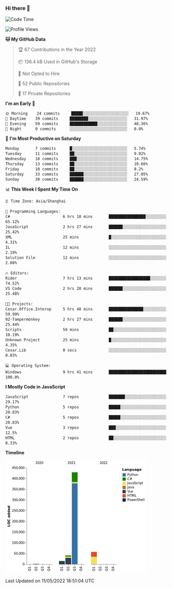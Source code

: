 ### Hi there 👋
<!--START_SECTION:waka-->
![Code Time](http://img.shields.io/badge/Code%20Time-0-blue)

![Profile Views](http://img.shields.io/badge/Profile%20Views-1-blue)

**🐱 My GitHub Data** 

> 🏆 67 Contributions in the Year 2022
 > 
> 📦 136.4 kB Used in GitHub's Storage 
 > 
> 🚫 Not Opted to Hire
 > 
> 📜 52 Public Repositories 
 > 
> 🔑 17 Private Repositories  
 > 
**I'm an Early 🐤** 

```text
🌞 Morning    24 commits     █████░░░░░░░░░░░░░░░░░░░░   19.67% 
🌆 Daytime    39 commits     ████████░░░░░░░░░░░░░░░░░   31.97% 
🌃 Evening    59 commits     ████████████░░░░░░░░░░░░░   48.36% 
🌙 Night      0 commits      ░░░░░░░░░░░░░░░░░░░░░░░░░   0.0%

```
📅 **I'm Most Productive on Saturday** 

```text
Monday       7 commits      █░░░░░░░░░░░░░░░░░░░░░░░░   5.74% 
Tuesday      11 commits     ██░░░░░░░░░░░░░░░░░░░░░░░   9.02% 
Wednesday    18 commits     ███░░░░░░░░░░░░░░░░░░░░░░   14.75% 
Thursday     13 commits     ██░░░░░░░░░░░░░░░░░░░░░░░   10.66% 
Friday       10 commits     ██░░░░░░░░░░░░░░░░░░░░░░░   8.2% 
Saturday     33 commits     ██████░░░░░░░░░░░░░░░░░░░   27.05% 
Sunday       30 commits     ██████░░░░░░░░░░░░░░░░░░░   24.59%

```


📊 **This Week I Spent My Time On** 

```text
⌚︎ Time Zone: Asia/Shanghai

💬 Programming Languages: 
C#                       6 hrs 18 mins       ████████████████░░░░░░░░░   65.12% 
JavaScript               2 hrs 27 mins       ██████░░░░░░░░░░░░░░░░░░░   25.42% 
XML                      25 mins             █░░░░░░░░░░░░░░░░░░░░░░░░   4.31% 
IL                       12 mins             ░░░░░░░░░░░░░░░░░░░░░░░░░   2.19% 
Solution File            12 mins             ░░░░░░░░░░░░░░░░░░░░░░░░░   2.08%

🔥 Editors: 
Rider                    7 hrs 13 mins       ██████████████████░░░░░░░   74.52% 
VS Code                  2 hrs 28 mins       ██████░░░░░░░░░░░░░░░░░░░   25.48%

🐱‍💻 Projects: 
Cesar.Office.Interop     5 hrs 48 mins       ███████████████░░░░░░░░░░   59.99% 
02-Tampermonkey          2 hrs 27 mins       ██████░░░░░░░░░░░░░░░░░░░   25.44% 
Scripts                  59 mins             ██░░░░░░░░░░░░░░░░░░░░░░░   10.19% 
Unknown Project          25 mins             █░░░░░░░░░░░░░░░░░░░░░░░░   4.35% 
Cesar.Lib                0 secs              ░░░░░░░░░░░░░░░░░░░░░░░░░   0.03%

💻 Operating System: 
Windows                  9 hrs 41 mins       █████████████████████████   100.0%

```

**I Mostly Code in JavaScript** 

```text
JavaScript               7 repos             ███████░░░░░░░░░░░░░░░░░░   29.17% 
Python                   5 repos             █████░░░░░░░░░░░░░░░░░░░░   20.83% 
C#                       5 repos             █████░░░░░░░░░░░░░░░░░░░░   20.83% 
Vue                      3 repos             ███░░░░░░░░░░░░░░░░░░░░░░   12.5% 
HTML                     2 repos             ██░░░░░░░░░░░░░░░░░░░░░░░   8.33%

```


**Timeline**

![Chart not found](https://raw.githubusercontent.com/cesaryuan/cesaryuan/main/charts/bar_graph.png) 


 Last Updated on 11/05/2022 18:51:04 UTC
<!--END_SECTION:waka-->

<!--
**cesaryuan/Cesaryuan** is a ✨ _special_ ✨ repository because its `README.md` (this file) appears on your GitHub profile.

Here are some ideas to get you started:

- 🔭 I’m currently working on ...
- 🌱 I’m currently learning ...
- 👯 I’m looking to collaborate on ...
- 🤔 I’m looking for help with ...
- 💬 Ask me about ...
- 📫 How to reach me: ...
- 😄 Pronouns: ...
- ⚡ Fun fact: ...
-->
